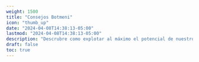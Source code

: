 ```yaml
---
weight: 1500
title: "Consejos Botmeni"
icon: "thumb_up"
date: "2024-04-08T14:38:13-05:00"
lastmod: "2024-04-08T14:38:13-05:00"
description: "Descrubre como explotar al máximo el potencial de nuestro bot"
draft: false
toc: true
---
```

